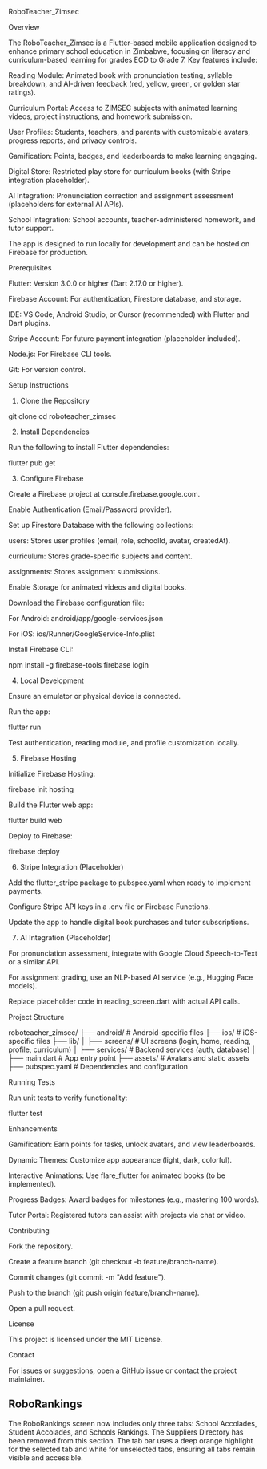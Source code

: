 RoboTeacher_Zimsec

Overview

The RoboTeacher_Zimsec is a Flutter-based mobile application designed to enhance primary school education in Zimbabwe, focusing on literacy and curriculum-based learning for grades ECD to Grade 7. Key features include:





Reading Module: Animated book with pronunciation testing, syllable breakdown, and AI-driven feedback (red, yellow, green, or golden star ratings).



Curriculum Portal: Access to ZIMSEC subjects with animated learning videos, project instructions, and homework submission.



User Profiles: Students, teachers, and parents with customizable avatars, progress reports, and privacy controls.



Gamification: Points, badges, and leaderboards to make learning engaging.



Digital Store: Restricted play store for curriculum books (with Stripe integration placeholder).



AI Integration: Pronunciation correction and assignment assessment (placeholders for external AI APIs).



School Integration: School accounts, teacher-administered homework, and tutor support.

The app is designed to run locally for development and can be hosted on Firebase for production.

Prerequisites





Flutter: Version 3.0.0 or higher (Dart 2.17.0 or higher).



Firebase Account: For authentication, Firestore database, and storage.



IDE: VS Code, Android Studio, or Cursor (recommended) with Flutter and Dart plugins.



Stripe Account: For future payment integration (placeholder included).



Node.js: For Firebase CLI tools.



Git: For version control.

Setup Instructions

1. Clone the Repository

git clone <repository-url>
cd roboteacher_zimsec

2. Install Dependencies

Run the following to install Flutter dependencies:

flutter pub get

3. Configure Firebase





Create a Firebase project at console.firebase.google.com.



Enable Authentication (Email/Password provider).



Set up Firestore Database with the following collections:





users: Stores user profiles (email, role, schoolId, avatar, createdAt).



curriculum: Stores grade-specific subjects and content.



assignments: Stores assignment submissions.



Enable Storage for animated videos and digital books.



Download the Firebase configuration file:





For Android: android/app/google-services.json



For iOS: ios/Runner/GoogleService-Info.plist



Install Firebase CLI:

npm install -g firebase-tools
firebase login

4. Local Development





Ensure an emulator or physical device is connected.



Run the app:

flutter run



Test authentication, reading module, and profile customization locally.

5. Firebase Hosting





Initialize Firebase Hosting:

firebase init hosting



Build the Flutter web app:

flutter build web



Deploy to Firebase:

firebase deploy

6. Stripe Integration (Placeholder)





Add the flutter_stripe package to pubspec.yaml when ready to implement payments.



Configure Stripe API keys in a .env file or Firebase Functions.



Update the app to handle digital book purchases and tutor subscriptions.

7. AI Integration (Placeholder)





For pronunciation assessment, integrate with Google Cloud Speech-to-Text or a similar API.



For assignment grading, use an NLP-based AI service (e.g., Hugging Face models).



Replace placeholder code in reading_screen.dart with actual API calls.

Project Structure

roboteacher_zimsec/
├── android/                  # Android-specific files
├── ios/                      # iOS-specific files
├── lib/
│   ├── screens/              # UI screens (login, home, reading, profile, curriculum)
│   ├── services/             # Backend services (auth, database)
│   ├── main.dart             # App entry point
├── assets/                   # Avatars and static assets
├── pubspec.yaml             # Dependencies and configuration

Running Tests

Run unit tests to verify functionality:

flutter test

Enhancements





Gamification: Earn points for tasks, unlock avatars, and view leaderboards.



Dynamic Themes: Customize app appearance (light, dark, colorful).



Interactive Animations: Use flare_flutter for animated books (to be implemented).



Progress Badges: Award badges for milestones (e.g., mastering 100 words).



Tutor Portal: Registered tutors can assist with projects via chat or video.

Contributing





Fork the repository.



Create a feature branch (git checkout -b feature/branch-name).



Commit changes (git commit -m "Add feature").



Push to the branch (git push origin feature/branch-name).



Open a pull request.

License

This project is licensed under the MIT License.

Contact

For issues or suggestions, open a GitHub issue or contact the project maintainer.

## RoboRankings

The RoboRankings screen now includes only three tabs: School Accolades, Student Accolades, and Schools Rankings. The Suppliers Directory has been removed from this section. The tab bar uses a deep orange highlight for the selected tab and white for unselected tabs, ensuring all tabs remain visible and accessible.